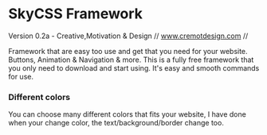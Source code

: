 # SkyCSS Framework 
Version 0.2a - Creative,Motivation & Design // www.cremotdesign.com //

Framework that are easy too use and get that you need for your website. Buttons, Animation & Navigation & more. 
This is a fully free framework that you only need to download and start using. It's easy and smooth commands for use.

### Different colors
You can choose many different colors that fits your website, I have done when your change color, the text/background/border change too.

